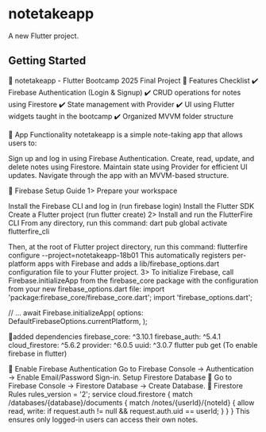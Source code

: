 # notetakeapp

A new Flutter project.

## Getting Started
📝 notetakeapp - Flutter Bootcamp 2025 Final Project
📌 Features Checklist
✔️ Firebase Authentication (Login & Signup)
✔️ CRUD operations for notes using Firestore
✔️ State management with Provider
✔️ UI using Flutter widgets taught in the bootcamp
✔️ Organized MVVM folder structure

📌 App Functionality
notetakeapp is a simple note-taking app that allows users to:

Sign up and log in using Firebase Authentication.
Create, read, update, and delete notes using Firestore.
Maintain state using Provider for efficient UI updates.
Navigate through the app with an MVVM-based structure.

📌 Firebase Setup Guide
1>
Prepare your workspace

Install the Firebase CLI and log in (run firebase login)
Install the Flutter SDK
Create a Flutter project (run flutter create)
2>
Install and run the FlutterFire CLI
From any directory, run this command:
dart pub global activate flutterfire_cli

Then, at the root of Flutter project directory, run this command:
flutterfire configure --project=notetakeapp-18b01
This automatically registers per-platform apps with Firebase and adds a lib/firebase_options.dart configuration file to your Flutter project.
3>
To initialize Firebase, call Firebase.initializeApp from the firebase_core package with the configuration from your new firebase_options.dart file:
import 'package:firebase_core/firebase_core.dart';
import 'firebase_options.dart';

// ...
await Firebase.initializeApp(
options: DefaultFirebaseOptions.currentPlatform,
);

📌added dependencies
firebase_core: ^3.10.1
firebase_auth: ^5.4.1
cloud_firestore: ^5.6.2
provider: ^6.0.5
uuid: ^3.0.7
flutter pub get (To enable firebase in flutter)

📌
Enable Firebase Authentication
Go to Firebase Console → Authentication → Enable Email/Password Sign-in.
Setup Firestore Database
📌
Go to Firebase Console → Firestore Database → Create Database.
📌 Firestore Rules
rules_version = '2';
service cloud.firestore {
match /databases/{database}/documents {
match /notes/{userId}/{noteId} {
allow read, write: if request.auth != null && request.auth.uid == userId;
}
} } 
This ensures only logged-in users can access their own notes.




